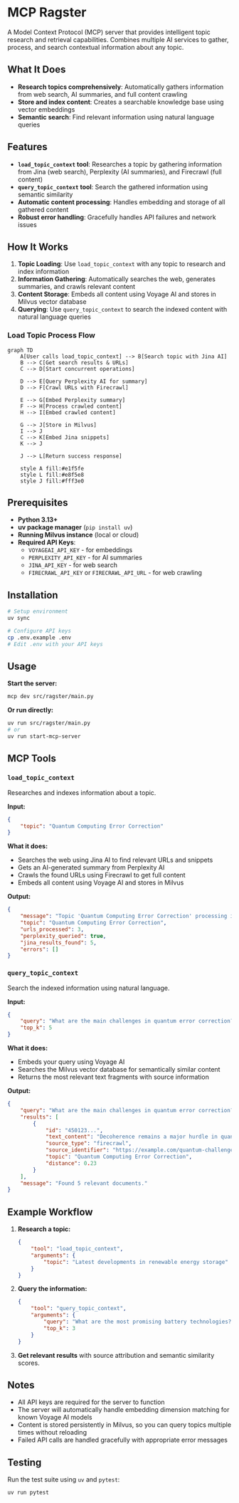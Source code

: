 # MCP Ragster

A Model Context Protocol (MCP) server that provides intelligent topic research and retrieval capabilities.
Combines multiple AI services to gather, process, and search contextual information about any topic.

## What It Does

- **Research topics comprehensively**: Automatically gathers information from web search, AI summaries, and full content crawling
- **Store and index content**: Creates a searchable knowledge base using vector embeddings
- **Semantic search**: Find relevant information using natural language queries

## Features

- **`load_topic_context` tool**: Researches a topic by gathering information from Jina (web search), Perplexity (AI summaries), and Firecrawl (full content)
- **`query_topic_context` tool**: Search the gathered information using semantic similarity
- **Automatic content processing**: Handles embedding and storage of all gathered content
- **Robust error handling**: Gracefully handles API failures and network issues

## How It Works

1. **Topic Loading**: Use `load_topic_context` with any topic to research and index information
2. **Information Gathering**: Automatically searches the web, generates summaries, and crawls relevant content
3. **Content Storage**: Embeds all content using Voyage AI and stores in Milvus vector database
4. **Querying**: Use `query_topic_context` to search the indexed content with natural language queries

### Load Topic Process Flow

```mermaid
graph TD
    A[User calls load_topic_context] --> B[Search topic with Jina AI]
    B --> C[Get search results & URLs]
    C --> D[Start concurrent operations]
    
    D --> E[Query Perplexity AI for summary]
    D --> F[Crawl URLs with Firecrawl]
    
    E --> G[Embed Perplexity summary]
    F --> H[Process crawled content]
    H --> I[Embed crawled content]
    
    G --> J[Store in Milvus]
    I --> J
    C --> K[Embed Jina snippets]
    K --> J
    
    J --> L[Return success response]
    
    style A fill:#e1f5fe
    style L fill:#e8f5e8
    style J fill:#fff3e0
```

## Prerequisites

- **Python 3.13+**
- **uv package manager** (`pip install uv`)
- **Running Milvus instance** (local or cloud)
- **Required API Keys**:
  - `VOYAGEAI_API_KEY` - for embeddings
  - `PERPLEXITY_API_KEY` - for AI summaries  
  - `JINA_API_KEY` - for web search
  - `FIRECRAWL_API_KEY` or `FIRECRAWL_API_URL` - for web crawling

## Installation

```bash
# Setup environment
uv sync

# Configure API keys
cp .env.example .env
# Edit .env with your API keys
```

## Usage

**Start the server:**

```bash
mcp dev src/ragster/main.py
```

**Or run directly:**

```bash
uv run src/ragster/main.py
# or
uv run start-mcp-server
```

## MCP Tools

### `load_topic_context`

Researches and indexes information about a topic.

**Input:**

```json
{
    "topic": "Quantum Computing Error Correction"
}
```

**What it does:**

- Searches the web using Jina AI to find relevant URLs and snippets
- Gets an AI-generated summary from Perplexity AI
- Crawls the found URLs using Firecrawl to get full content
- Embeds all content using Voyage AI and stores in Milvus

**Output:**

```json
{
    "message": "Topic 'Quantum Computing Error Correction' processing initiated. All operations initiated successfully.",
    "topic": "Quantum Computing Error Correction",
    "urls_processed": 3,
    "perplexity_queried": true,
    "jina_results_found": 5,
    "errors": []
}
```

### `query_topic_context`

Search the indexed information using natural language.

**Input:**

```json
{
    "query": "What are the main challenges in quantum error correction?",
    "top_k": 5
}
```

**What it does:**

- Embeds your query using Voyage AI
- Searches the Milvus vector database for semantically similar content
- Returns the most relevant text fragments with source information

**Output:**

```json
{
    "query": "What are the main challenges in quantum error correction?",
    "results": [
        {
            "id": "450123...",
            "text_content": "Decoherence remains a major hurdle in quantum error correction...",
            "source_type": "firecrawl",
            "source_identifier": "https://example.com/quantum-challenges",
            "topic": "Quantum Computing Error Correction",
            "distance": 0.23
        }
    ],
    "message": "Found 5 relevant documents."
}
```

## Example Workflow

1. **Research a topic:**

   ```json
   {
       "tool": "load_topic_context",
       "arguments": {
           "topic": "Latest developments in renewable energy storage"
       }
   }
   ```

2. **Query the information:**

   ```json
   {
       "tool": "query_topic_context", 
       "arguments": {
           "query": "What are the most promising battery technologies?",
           "top_k": 3
       }
   }
   ```

3. **Get relevant results** with source attribution and semantic similarity scores.

## Notes

- All API keys are required for the server to function
- The server will automatically handle embedding dimension matching for known Voyage AI models
- Content is stored persistently in Milvus, so you can query topics multiple times without reloading
- Failed API calls are handled gracefully with appropriate error messages

## Testing

Run the test suite using `uv` and `pytest`:

```bash
uv run pytest
```
